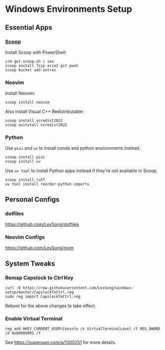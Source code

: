 # Windows Environments Setup

## Essential Apps

### [Scoop](https://scoop.sh/)

Install Scoop with PowerShell:

    irm get.scoop.sh | iex
    scoop install 7zip aria2 git pwsh
    scoop bucket add extras

### Neovim

Install Neovim:

    scoop install neovim

Also install Visual C++ Redistributable:

    scoop install vcredist2022
    scoop uninstall vcredist2022

### Python

Use `pixi` and `uv` to install conda and python environments instead.

    scoop install pixi
    scoop install uv

Use `uv tool` to install Python apps instead if they're not available in Scoop.

    scoop install ruff
    uv tool install reorder-python-imports

## Personal Configs

### dotfiles

https://github.com/LexSong/dotfiles

### Neovim Configs

https://github.com/LexSong/nvim

## System Tweaks

### Remap Capslock to Ctrl Key

    curl -O https://raw.githubusercontent.com/LexSong/windows-setup/master/CapslockToCtrl.reg
    sudo reg import CapslockToCtrl.reg

Reboot for the above changes to take effect.

### Enable Virtual Terminal

    reg add HKEY_CURRENT_USER\Console /v VirtualTerminalLevel /t REG_DWORD /d 0x00000001 /f

See https://superuser.com/a/1300251 for more details.
